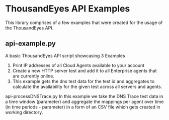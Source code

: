 

ThousandEyes API Examples
=========================

This library comprises of a few examples that were created for the usage of the
ThousandEyes API.

api-example.py
--------------
A basic ThousandEyes API script showcasing 3 Examples

1.  Print IP addresses of all Cloud Agents available to your account
2.  Create a new HTTP server test and add it to all Enterprise agents that are currently online.
3.  This example gets the dns test data for the test id and aggregates to calculate the availability for the given test across all servers and agents.

api-processDNSTrace.py
In this example we take the DNS Trace test data in a time window (parameter) and aggregate the mappings per agent over time (in time periods - parameter) in a form of an CSV file which gets created in working directory.
